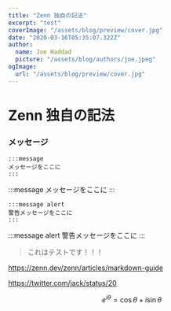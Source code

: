 ```yaml
---
title: "Zenn 独自の記法"
excerpt: "test"
coverImage: "/assets/blog/preview/cover.jpg"
date: "2020-03-16T05:35:07.322Z"
author:
  name: Joe Haddad
  picture: "/assets/blog/authors/joe.jpeg"
ogImage:
  url: "/assets/blog/preview/cover.jpg"
---
```


# Zenn 独自の記法

### メッセージ

```
:::message
メッセージをここに
:::
```

:::message
メッセージをここに
:::

```
:::message alert
警告メッセージをここに
:::
```

:::message alert
警告メッセージをここに
:::

> これはテストです！！！

https://zenn.dev/zenn/articles/markdown-guide

https://twitter.com/jack/status/20

$$
e^{i\theta} = \cos\theta + i\sin\theta
$$
